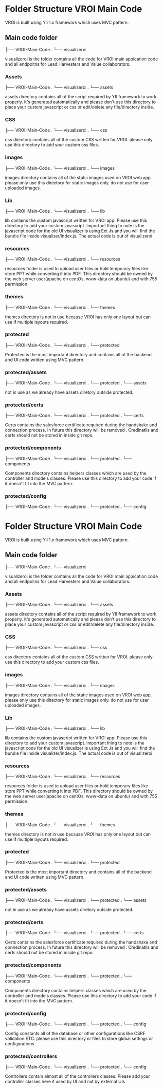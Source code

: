 
# Folder Structure VROI Main Code

VROI is built using Yii 1.x framework which uses MVC pattern.  

## Main code folder

├── VROI-Main-Code
.   └── visualizeroi


visualizeroi is the folder contains all the code for VROI main appication code and all endpoitns for Lead Harvesters and Value collaborators. 

### Assets

├── VROI-Main-Code
.   └── visualizeroi
.       └── assets

assets directory contains all of the script required by YII framework to work properly. it's generated automatically and please don't use this directory to place your custom javascript or css or edit/delete any file/directory inside. 

### CSS

├── VROI-Main-Code
.   └── visualizeroi
.       └── css


css directory contains all of the custom CSS written for VROI. please only use this directory to add your custom css files.  

### images

├── VROI-Main-Code
.   └── visualizeroi
.       └── images


images directory contains all of the static images used on VROI web app. please only use this directory for static images only. do not use for user uploaded images. 


### Lib

├── VROI-Main-Code
.   └── visualizeroi
.       └── lib

lib contains the custom javascript written for VROI app. Please use this directory to add your custom javascript. Important thing to note is  the javascript code for the old UI visualizer  is using Ext Js and you will find the bundle file inside visualizer/index.js. The actual code is out of visualizeroi


### resources

├── VROI-Main-Code
.   └── visualizeroi
.       └── resources

resources folder is used to upload user files or hold temporary files like store PPT while converting it into PDF. This directory should be owned by the web server user(apache on centOs, www-data on ubuntu) and with 755 permission. 


### themes

├── VROI-Main-Code
.   └── visualizeroi
.       └── themes

themes directory is not in use because  VROI has only one layout but can use if multiple layouts required. 

### protected

├── VROI-Main-Code
.   └── visualizeroi
.       └── protected

Protected is the most important directory and contains all of the backend and UI code written using MVC pattern. 

### protected/assets

├── VROI-Main-Code
.   └── visualizeroi
.       └── protected
.            └── assets

not in use as we already have assets diretory outside  protected.

### protected/certs

├── VROI-Main-Code
.   └── visualizeroi
.       └── protected
.            └── certs

Certs contains the salesforce certificate required during the handshake and connection process. In future this directory will be removed . Credinatils and  certs should not be stored in inside git repo. 

### protected/components

├── VROI-Main-Code
.   └── visualizeroi
.       └── protected
.            └── components

Components directory contains helpers classes which are used by  the controller and models classes. Please use this directory to add your code if it doesn't fit into the MVC pattern. 


### protected/config

├── VROI-Main-Code
.   └── visualizeroi
.       └── protected
.            └── config


# Folder Structure VROI Main Code

VROI is built using Yii 1.x framework which uses MVC pattern.  

## Main code folder

├── VROI-Main-Code
.   └── visualizeroi


visualizeroi is the folder contains all the code for VROI main appication code and all endpoitns for Lead Harvesters and Value collaborators. 

### Assets

├── VROI-Main-Code
.   └── visualizeroi
.       └── assets

assets directory contains all of the script required by YII framework to work properly. it's generated automatically and please don't use this directory to place your custom javascript or css or edit/delete any file/directory inside. 

### CSS

├── VROI-Main-Code
.   └── visualizeroi
.       └── css


css directory contains all of the custom CSS written for VROI. please only use this directory to add your custom css files.  

### images

├── VROI-Main-Code
.   └── visualizeroi
.       └── images


images directory contains all of the static images used on VROI web app. please only use this directory for static images only. do not use for user uploaded images. 


### Lib

├── VROI-Main-Code
.   └── visualizeroi
.       └── lib

lib contains the custom javascript written for VROI app. Please use this directory to add your custom javascript. Important thing to note is  the javascript code for the old UI visualizer  is using Ext Js and you will find the bundle file inside visualizer/index.js. The actual code is out of visualizeroi


### resources

├── VROI-Main-Code
.   └── visualizeroi
.       └── resources

resources folder is used to upload user files or hold temporary files like store PPT while converting it into PDF. This directory should be owned by the web server user(apache on centOs, www-data on ubuntu) and with 755 permission. 


### themes

├── VROI-Main-Code
.   └── visualizeroi
.       └── themes

themes directory is not in use because  VROI has only one layout but can use if multiple layouts required. 

### protected

├── VROI-Main-Code
.   └── visualizeroi
.       └── protected

Protected is the most important directory and contains all of the backend and UI code written using MVC pattern. 

### protected/assets

├── VROI-Main-Code
.   └── visualizeroi
.       └── protected
.            └── assets

not in use as we already have assets diretory outside  protected.

### protected/certs

├── VROI-Main-Code
.   └── visualizeroi
.       └── protected
.            └── certs

Certs contains the salesforce certificate required during the handshake and connection process. In future this directory will be removed . Credinatils and  certs should not be stored in inside git repo. 

### protected/components

├── VROI-Main-Code
.   └── visualizeroi
.       └── protected
.            └── components

Components directory contains helpers classes which are used by  the controller and models classes. Please use this directory to add your code if it doesn't fit into the MVC pattern. 


### protected/config

├── VROI-Main-Code
.   └── visualizeroi
.       └── protected
.            └── config

Config  constants all of the database or other configurations like CSRF validation ETC. please use this directory or files to store global settings or configurations . 


### protected/controllers

├── VROI-Main-Code
.   └── visualizeroi
.       └── protected
.            └── config

Controllers contain almost all of the controllers classes. Please add your controller classes here if used by UI and not by external UIs






